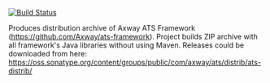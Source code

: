 [![Build Status](https://travis-ci.org/Axway/ats-distrib.svg?branch=master)](https://travis-ci.org/Axway/ats-distrib)

Produces distribution archive of Axway ATS Framework (https://github.com/Axway/ats-framework). Project builds ZIP archive with all framework's Java libraries without using Maven.
Releases could be downloaded from here: https://oss.sonatype.org/content/groups/public/com/axway/ats/distrib/ats-distrib/
